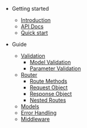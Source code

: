 * Getting started
	* [Introduction](/)
	* <a href="/apidoc/index.html">API Docs</a>
	* [Quick start](quickstart.md)

* Guide

	* [Validation](validation.md)
		* [Model Validation](model-validation.md)
		* [Parameter Validation](parameter-validation.md)
	* [Router](router.md)
		* [Route Methods](route-methods.md)
		* [Request Object](request.md)
		* [Response Object](response.md)
		* [Nested Routes](nested-routes.md)
	* [Models](models.md)
	* [Error Handling](error-handling.md)
	* [Middleware](middleware.md)
